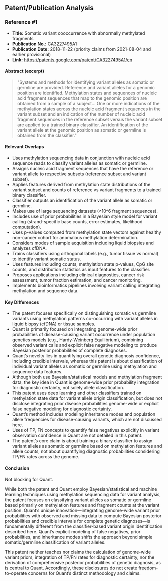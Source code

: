 ## Patent/Publication Analysis

### Reference #1

- **Title:** Somatic variant cooccurrence with abnormally methylated fragments
- **Publication No.:** CA3227495A1
- **Publication Date:** 2018-11-22 (priority claims from 2021-08-04 and earlier provisional)
- **Link:** https://patents.google.com/patent/CA3227495A1/en

#### Abstract (excerpt)

> "Systems and methods for identifying variant alleles as somatic or germline are provided. Reference and variant alleles for a genomic position are identified. Methylation states and sequences of nucleic acid fragment sequences that map to the genomic position are obtained from a sample of a subject... One or more indications of the methylation states across the nucleic acid fragment sequences in the variant subset and an indication of the number of nucleic acid fragment sequences in the reference subset versus the variant subset are applied to a trained binary classifier. An identification of the variant allele at the genomic position as somatic or germline is obtained from the classifier."

#### Relevant Overlaps

- Uses methylation sequencing data in conjunction with nucleic acid sequence reads to classify variant alleles as somatic or germline.
- Assigns nucleic acid fragment sequences that have the reference or variant allele to respective subsets (reference subset and variant subset).
- Applies features derived from methylation state distributions of the variant subset and counts of reference vs variant fragments to a trained binary classifier.
- Classifier outputs an identification of the variant allele as somatic or germline.
- Makes use of large sequencing datasets (≥10^6 fragment sequences).
- Includes use of prior probabilities in a Bayesian style model for variant calling (strand-specific base counts, error estimates, likelihood computation).
- Uses p-values computed from methylation state vectors against healthy non-cancer cohort for anomalous methylation determination.
- Considers modes of sample acquisition including liquid biopsies and analyzes cfDNA.
- Trains classifiers using orthogonal labels (e.g., tumor tissue vs normal) to identify variant somatic status.
- Uses features including counts, methylation state p-values, CpG site counts, and distribution statistics as input features to the classifier.
- Proposes applications including clinical diagnostics, cancer risk assessment, tumor fraction estimation, and cancer monitoring.
- Implements bioinformatics pipelines involving variant calling integrating methylation and sequence data.

#### Key Differences

- The patent focuses specifically on distinguishing somatic vs germline variants using methylation patterns co-occurring with variant alleles in liquid biopsy (cfDNA) or tissue samples.
- Quant is primarily focused on integrating genome-wide prior probabilities of disease-causing variant occurrence under population genetics models (e.g., Hardy-Weinberg Equilibrium), combining observed variant calls and explicit false negative modeling to produce Bayesian posterior probabilities of complete diagnoses.
- Quant’s novelty lies in quantifying overall genetic diagnosis confidence, including credible intervals, whereas this patent is about classification of individual variant alleles as somatic or germline using methylation and sequence data features.
- Although both use Bayesian/statistical models and methylation fragment data, the key idea in Quant is genome-wide prior probability integration for diagnostic certainty, not solely allele classification.
- This patent uses deep learning and other classifiers trained on methylation state data for variant allele origin classification, but does not disclose integrating prior disease probabilities genome-wide or explicit false negative modeling for diagnostic certainty.
- Quant’s method includes modeling inheritance modes and population allele frequencies for disease-causing variants, which are not discussed here.
- Uses of TP, FN concepts to quantify false negatives explicitly in variant observation confidence in Quant are not detailed in this patent.
- The patent’s core claim is about training a binary classifier to assign variant alleles as somatic or germline based on methylation features and allele counts, not about quantifying diagnostic probabilities considering TP/FN rates across the genome.

#### Conclusion

Not blocking for Quant.

While both the patent and Quant employ Bayesian/statistical and machine learning techniques using methylation sequencing data for variant analysis, the patent focuses on classifying variant alleles as somatic or germline based primarily on methylation features and fragment counts at the variant position. Quant’s unique innovation—integrating genome-wide variant prior probabilities with observed and missing data to compute Bayesian posterior probabilities and credible intervals for complete genetic diagnoses—is fundamentally different from the classifier-based variant origin identification described here. Quant’s explicit modeling of false negatives, prior probabilities, and inheritance modes shifts the approach beyond simple somatic/germline classification of variant alleles.

This patent neither teaches nor claims the calculation of genome-wide variant priors, integration of TP/FN rates for diagnostic certainty, nor the derivation of comprehensive posterior probabilities of genetic diagnosis, as is central to Quant. Accordingly, these disclosures do not create freedom-to-operate concerns for Quant’s distinct methodology and claims.
